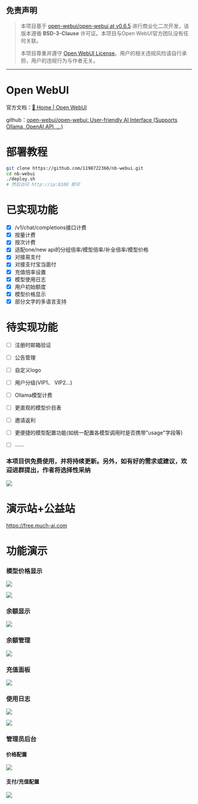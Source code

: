 ## 免责声明

> 本项目基于 [open-webui/open-webui at v0.6.5](https://github.com/open-webui/open-webui/tree/v0.6.5) 进行商业化二次开发，该版本遵循 **BSD-3-Clause** 许可证。本项目与Open WebUI官方团队没有任何关联。
>
> 本项目尊重并遵守 [Open WebUI License](https://docs.openwebui.com/license)。用户的相关违规风险请自行承担，用户的违规行为与作者无关。

---

# Open WebUI

官方文档：[🏡 Home | Open WebUI](https://docs.openwebui.com/)

github：[open-webui/open-webui: User-friendly AI Interface (Supports Ollama, OpenAI API, ...)](https://github.com/open-webui/open-webui)

# 部署教程

```bash
git clone https://github.com/1198722360/nb-webui.git
cd nb-webui
./deploy.sh
# 然后访问 http://ip:8188 即可
```


# 已实现功能

* [X] /v1/chat/completions接口计费
* [X] 按量计费
* [X] 按次计费
* [X] 适配one/new api的分组倍率/模型倍率/补全倍率/模型价格
* [X] 对接易支付
* [X] 对接支付宝当面付
* [X] 充值倍率设置
* [X] 模型使用日志
* [X] 用户初始额度
* [X] 模型价格显示
* [X] 部分文字的多语言支持

# 待实现功能

* [ ] 注册时邮箱验证
* [ ] 公告管理
* [ ] 自定义logo
* [ ] 用户分级(VIP1、 VIP2...)
* [ ] Ollama模型计费
* [ ] 更直观的模型价目表
* [ ] 邀请返利
* [ ] 更便捷的模型配置功能(如统一配置各模型调用时是否携带"usage"字段等)
* [ ] ......



### **本项目供免费使用，并将持续更新。另外，如有好的需求或建议，欢迎进群提出，作者将选择性采纳**

![](https://raw.githubusercontent.com/1198722360/picture/main/20250530182801706.png)

# 演示站+公益站

https://free.much-ai.com

# 功能演示

### 模型价格显示

![](https://raw.githubusercontent.com/1198722360/picture/main/20250530181045512.png)

![](https://raw.githubusercontent.com/1198722360/picture/main/20250530191949085.png)

### 余额显示

![](https://raw.githubusercontent.com/1198722360/picture/main/20250530181318202.png)

### 余额管理

![](https://raw.githubusercontent.com/1198722360/picture/main/20250531023845333.png)

### 充值面板

![](https://raw.githubusercontent.com/1198722360/picture/main/20250530181456724.png)

### 使用日志

![](https://raw.githubusercontent.com/1198722360/picture/main/20250530181637968.png)

![](https://raw.githubusercontent.com/1198722360/picture/main/20250530181614803.png)

### 管理员后台

#### 价格配置

![](https://raw.githubusercontent.com/1198722360/picture/main/20250530181806805.png)

#### 支付/充值配置

![](https://raw.githubusercontent.com/1198722360/picture/main/20250530191853800.png)

